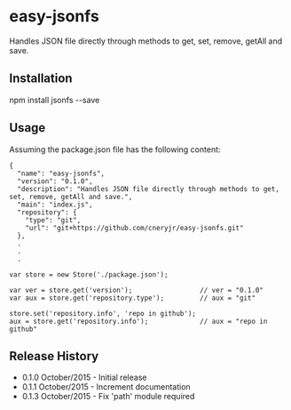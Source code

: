 # easy-jsonfs

Handles JSON file directly through methods to get, set, remove, getAll and save.

## Installation

  npm install jsonfs --save

## Usage

Assuming the package.json file has the following content:

<!-- language:javascript -->

	{
	  "name": "easy-jsonfs",
	  "version": "0.1.0",
	  "description": "Handles JSON file directly through methods to get, set, remove, getAll and save.",
	  "main": "index.js",
	  "repository": {
	    "type": "git",
	    "url": "git+https://github.com/cneryjr/easy-jsonfs.git"
	  },
	  .
	  .
	  .

<!-- language:javascript -->

    var store = new Store('./package.json');

    var ver = store.get('version'); 				// ver = "0.1.0"
    var aux = store.get('repository.type'); 		// aux = "git"

    store.set('repository.info', 'repo in github');
    aux = store.get('repository.info'); 			// aux = "repo in github"

## Release History

* 0.1.0 October/2015 - Initial release
* 0.1.1 October/2015 - Increment documentation
* 0.1.3 October/2015 - Fix 'path' module required

